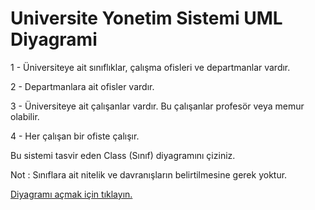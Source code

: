 # Universite Yonetim Sistemi UML Diyagrami

1 - Üniversiteye ait sınıflıklar, çalışma ofisleri ve departmanlar vardır.

2 - Departmanlara ait ofisler vardır.

3 - Üniversiteye ait çalışanlar vardır. Bu çalışanlar profesör veya memur olabilir.

4 - Her çalışan bir ofiste çalışır.

Bu sistemi tasvir eden Class (Sınıf) diyagramını çiziniz.

Not : Sınıflara ait nitelik ve davranışların belirtilmesine gerek yoktur.

[Diyagramı açmak için tıklayın.](https://github.com/BerkaySancar/Universite-Yonetim-Sistemi-UML-Diyagrami/blob/main/uml.png)
